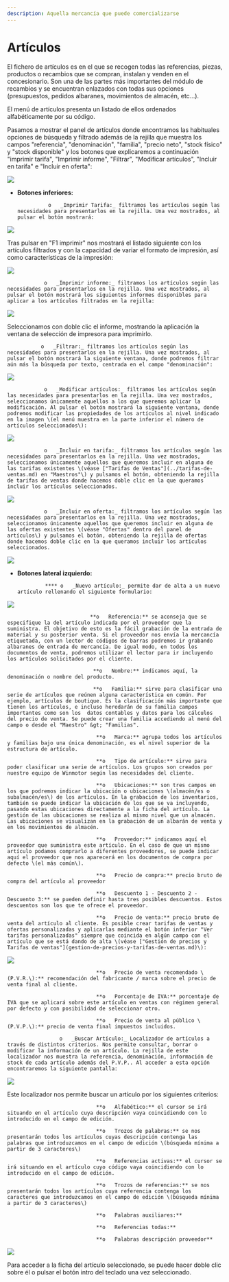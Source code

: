 ```yaml
---
description: Aquella mercancía que puede comercializarse
---
```


# Artículos

El fichero de artículos es en el que se recogen todas las referencias, piezas, productos o recambios que se compran, instalan y venden en el concesionario. Son una de las partes más importantes del módulo de recambios y se encuentran enlazados con todas sus opciones \(presupuestos, pedidos albaranes, movimientos de almacén, etc...\). 

El menú de artículos presenta un listado de ellos ordenados alfabéticamente por su código. 

Pasamos a mostrar el panel de artículos donde encontramos las habituales opciones de búsqueda y filtrado además de la rejilla que muestra los campos "referencia", "denominación", "familia", "precio neto", "stock físico" y "stock disponible" y los botones que explicaremos a continuación "imprimir tarifa", "Imprimir informe", "Filtrar", "Modificar artículos", "Incluir en tarifa" e "Incluir en oferta":

![](../../../.gitbook/assets/image%20%28446%29.png)

* **Botones inferiores:**

                o   _Imprimir Tarifa:_ filtramos los artículos según las necesidades para presentarlos en la rejilla. Una vez mostrados, al pulsar el botón mostrará:

![](../../../.gitbook/assets/image%20%28428%29.png)

Tras pulsar en "F1 imprimir" nos mostrará el listado siguiente con los artículos filtrados y con la capacidad de variar el formato de impresión, así como características de la impresión:

![](../../../.gitbook/assets/image%20%28430%29.png)

                o   _Imprimir informe:_ filtramos los artículos según las necesidades para presentarlos en la rejilla. Una vez mostrados, al pulsar el botón mostrará los siguientes informes disponibles para aplicar a los artículos filtrados en la rejilla:

![](../../../.gitbook/assets/image%20%28136%29.png)

Seleccionamos con doble clic el informe, mostrando la aplicación la ventana de selección de impresora para imprimirlo.

               o   _Filtrar:_ filtramos los artículos según las necesidades para presentarlos en la rejilla. Una vez mostrados, al pulsar el botón mostrará la siguiente ventana, donde podremos filtrar aún más la búsqueda por texto, centrada en el campo "denominación":

![](../../../.gitbook/assets/image%20%28220%29.png)

                o   _Modificar artículos:_ filtramos los artículos según las necesidades para presentarlos en la rejilla. Una vez mostrados, seleccionamos únicamente aquellos a los que queremos aplicar la modificación. Al pulsar el botón mostrará la siguiente ventana, donde podremos modificar las propiedades de los artículos al nivel indicado en la imagen \(el menú muestra en la parte inferior el número de artículos seleccionados\): 

![](../../../.gitbook/assets/image%20%28348%29.png)

                o   _Incluir en tarifa:_ filtramos los artículos según las necesidades para presentarlos en la rejilla. Una vez mostrados, seleccionamos únicamente aquellos que queremos incluir en alguna de las tarifas existentes \(véase ["Tarifas de Ventas"](../tarifas-de-ventas.md) en "Maestros"\) y pulsamos el botón, obteniendo la rejilla de tarifas de ventas donde hacemos doble clic en la que queramos incluir los artículos seleccionados.

![](../../../.gitbook/assets/image%20%28219%29.png)

                o   _Incluir en oferta:_ filtramos los artículos según las necesidades para presentarlos en la rejilla. Una vez mostrados, seleccionamos únicamente aquellos que queremos incluir en alguna de las ofertas existentes \(véase "Ofertas" dentro del panel de artículos\) y pulsamos el botón, obteniendo la rejilla de ofertas donde hacemos doble clic en la que queramos incluir los artículos seleccionados.

![](../../../.gitbook/assets/image%20%28190%29.png)

* **Botones lateral izquierdo:**

               **** o   _Nuevo artículo:_ permite dar de alta a un nuevo artículo rellenando el siguiente formulario:

![](../../../.gitbook/assets/image%20%2847%29.png)

                               **o   Referencia:** se aconseja que se especifique la del artículo indicada por el proveedor que la suministra. El objetivo de esto es la fácil grabación de la entrada de material y su posterior venta. Si el proveedor nos envía la mercancía etiquetada, con un lector de códigos de barras podremos ir grabando albaranes de entrada de mercancía. De igual modo, en todos los documentos de venta, podremos utilizar el lector para ir incluyendo los artículos solicitados por el cliente.

                                **o   Nombre:** indicamos aquí, la denominación o nombre del producto.

                                **o   Familia:** sirve para clasificar una serie de artículos que reúnen alguna característica en común. Por ejemplo, artículos de boutique. Es la clasificación más importante que tienen los artículos, e incluso heredarán de su familia campos importantes como son los  datos contables y datos para los cálculos del precio de venta. Se puede crear una familia accediendo al menú del campo o desde el "Maestro" &gt; "Familias".

                                 **o   Marca:** agrupa todos los artículos y familias bajo una única denominación, es el nivel superior de la estructura de artículo.

                                 **o   Tipo de artículo:** sirve para poder clasificar una serie de artículos. Los grupos son creados por nuestro equipo de Winmotor según las necesidades del cliente.

                                 **o   Ubicaciones:** son tres campos en los que podremos indicar la ubicación o ubicaciones \(almacén/es o subalmacén/es\) de los artículos. En la grabación de los inventarios, también se puede indicar la ubicación de los que se va incluyendo, pasando estas ubicaciones directamente a la ficha del artículo. La gestión de las ubicaciones se realiza al mismo nivel que un almacén. Las ubicaciones se visualizan en la grabación de un albarán de venta y en los movimientos de almacén.

                                 **o   Proveedor:** indicamos aquí el proveedor que suministra este artículo. En el caso de que un mismo artículo podamos comprarlo a diferentes proveedores, se puede indicar aquí el proveedor que nos aparecerá en los documentos de compra por defecto \(el más común\).

                                 **o   Precio de compra:** precio bruto de compra del artículo al proveedor

                                 **o   Descuento 1 - Descuento 2 - Descuento 3:** se pueden definir hasta tres posibles descuentos. Estos descuentos son los que te ofrece el proveedor.

                                 **o   Precio de venta:** precio bruto de venta del artículo al cliente. Es posible crear tarifas de ventas y ofertas personalizadas y aplicarlas mediante el botón inferior "Ver tarifas personalizadas" siempre que coincida en algún campo con el artículo que se está dando de alta \(véase ["Gestión de precios y Tarifas de ventas"](gestion-de-precios-y-tarifas-de-ventas.md)\):

![](../../../.gitbook/assets/image%20%28186%29.png)

                                 **o   Precio de venta recomendado \(P.V.R.\):** recomendación del fabricante / marca sobre el precio de venta final al cliente.

                                 **o   Porcentaje de IVA:** porcentaje de IVA que se aplicará sobre este artículo en ventas con régimen general por defecto y con posibilidad de seleccionar otro.

                                 **o   Precio de venta al público \(P.V.P.\):** precio de venta final impuestos incluidos.

                     o   _Buscar Artículo:_ Localizador de artículos a través de distintos criterios. Nos permite consultar, borrar o modificar la información de un artículo. La rejilla de este localizador nos muestra la referencia, denominación, información de stock de cada artículo además del P.V.P.. Al acceder a esta opción encontraremos la siguiente pantalla:

![](../../../.gitbook/assets/image%20%28101%29.png)

Este localizador nos permite buscar un artículo por los siguientes criterios:

                                 **o   Alfabético:** el cursor se irá situando en el artículo cuya descripción vaya coincidiendo con lo introducido en el campo de edición.

                                 **o   Trozos de palabras:** se nos presentarán todos los artículos cuyas descripción contenga las palabras que introduzcamos en el campo de edición \(búsqueda mínima a partir de 3 caracteres\)

                                 **o   Referencias activas:** el cursor se irá situando en el artículo cuyo código vaya coincidiendo con lo introducido en el campo de edición.

                                 **o   Trozos de referencias:** se nos presentarán todos los artículos cuya referencia contenga los caracteres que introduzcamos en el campo de edición \(búsqueda mínima a partir de 3 caracteres\)

                                 **o   Palabras auxiliares:**

                                 **o   Referencias todas:**

                                 **o   Palabras descripción proveedor**

![](../../../.gitbook/assets/image%20%28393%29.png)

Para acceder a la ficha del artículo seleccionado, se puede hacer doble clic sobre él o pulsar el botón intro del teclado una vez seleccionado.

